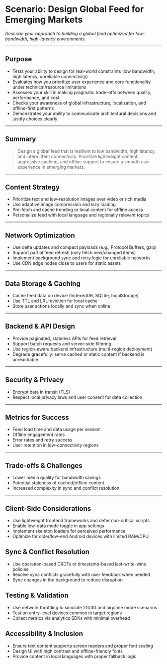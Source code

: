 # Scenario: Design Global Feed for Emerging Markets

_Describe your approach to building a global feed optimized for low-bandwidth, high-latency environments._

---

## Purpose
- Tests your ability to design for real-world constraints (low bandwidth, high latency, unreliable connectivity)
- Evaluates how you prioritize user experience and core functionality under technical/resource limitations
- Assesses your skill in making pragmatic trade-offs between quality, performance, and cost
- Checks your awareness of global infrastructure, localization, and offline-first patterns
- Demonstrates your ability to communicate architectural decisions and justify choices clearly

---

## Summary
> Design a global feed that is resilient to low bandwidth, high latency, and intermittent connectivity. Prioritize lightweight content, aggressive caching, and offline support to ensure a smooth user experience in emerging markets.

---

## Content Strategy
- Prioritize text and low-resolution images over video or rich media
- Use adaptive image compression and lazy loading
- Pre-fetch and cache trending or local content for offline access
- Personalize feed with local language and regionally relevant topics

---

## Network Optimization
- Use delta updates and compact payloads (e.g., Protocol Buffers, gzip)
- Support partial feed refresh (only fetch new/changed items)
- Implement background sync and retry logic for unreliable networks
- Use CDN edge nodes close to users for static assets

---

## Data Storage & Caching
- Cache feed data on device (IndexedDB, SQLite, localStorage)
- Use TTL and LRU eviction for local cache
- Store user actions locally and sync when online

---

## Backend & API Design
- Provide paginated, stateless APIs for feed retrieval
- Support batch requests and server-side filtering
- Use region-aware backend infrastructure (multi-region deployment)
- Degrade gracefully: serve cached or static content if backend is unreachable

---

## Security & Privacy
- Encrypt data in transit (TLS)
- Respect local privacy laws and user consent for data collection

---

## Metrics for Success
- Feed load time and data usage per session
- Offline engagement rates
- Error rates and retry success
- User retention in low-connectivity regions

---

## Trade-offs & Challenges
- Lower media quality for bandwidth savings
- Potential staleness of cached/offline content
- Increased complexity in sync and conflict resolution

---

## Client-Side Considerations
- Use lightweight frontend frameworks and defer non-critical scripts
- Enable low-data mode toggle in app settings
- Implement skeleton loaders for perceived performance
- Optimize for older/low-end Android devices with limited RAM/CPU

## Sync & Conflict Resolution
- Use operation-based CRDTs or timestamp-based last-write-wins policies
- Resolve sync conflicts gracefully with user feedback when needed
- Sync changes in the background to reduce disruption

## Testing & Validation
- Use network throttling to simulate 2G/3G and airplane mode scenarios
- Test on entry-level devices common in target regions
- Collect metrics via analytics SDKs with minimal overhead

## Accessibility & Inclusion
- Ensure text content supports screen readers and proper font scaling
- Design UI with high contrast and offline-friendly fonts
- Provide content in local languages with proper fallback logic
